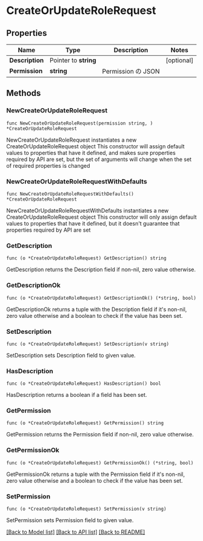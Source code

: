 # CreateOrUpdateRoleRequest

## Properties

Name | Type | Description | Notes
------------ | ------------- | ------------- | -------------
**Description** | Pointer to **string** |  | [optional] 
**Permission** | **string** | Permission の JSON | 

## Methods

### NewCreateOrUpdateRoleRequest

`func NewCreateOrUpdateRoleRequest(permission string, ) *CreateOrUpdateRoleRequest`

NewCreateOrUpdateRoleRequest instantiates a new CreateOrUpdateRoleRequest object
This constructor will assign default values to properties that have it defined,
and makes sure properties required by API are set, but the set of arguments
will change when the set of required properties is changed

### NewCreateOrUpdateRoleRequestWithDefaults

`func NewCreateOrUpdateRoleRequestWithDefaults() *CreateOrUpdateRoleRequest`

NewCreateOrUpdateRoleRequestWithDefaults instantiates a new CreateOrUpdateRoleRequest object
This constructor will only assign default values to properties that have it defined,
but it doesn't guarantee that properties required by API are set

### GetDescription

`func (o *CreateOrUpdateRoleRequest) GetDescription() string`

GetDescription returns the Description field if non-nil, zero value otherwise.

### GetDescriptionOk

`func (o *CreateOrUpdateRoleRequest) GetDescriptionOk() (*string, bool)`

GetDescriptionOk returns a tuple with the Description field if it's non-nil, zero value otherwise
and a boolean to check if the value has been set.

### SetDescription

`func (o *CreateOrUpdateRoleRequest) SetDescription(v string)`

SetDescription sets Description field to given value.

### HasDescription

`func (o *CreateOrUpdateRoleRequest) HasDescription() bool`

HasDescription returns a boolean if a field has been set.

### GetPermission

`func (o *CreateOrUpdateRoleRequest) GetPermission() string`

GetPermission returns the Permission field if non-nil, zero value otherwise.

### GetPermissionOk

`func (o *CreateOrUpdateRoleRequest) GetPermissionOk() (*string, bool)`

GetPermissionOk returns a tuple with the Permission field if it's non-nil, zero value otherwise
and a boolean to check if the value has been set.

### SetPermission

`func (o *CreateOrUpdateRoleRequest) SetPermission(v string)`

SetPermission sets Permission field to given value.



[[Back to Model list]](../README.md#documentation-for-models) [[Back to API list]](../README.md#documentation-for-api-endpoints) [[Back to README]](../README.md)


